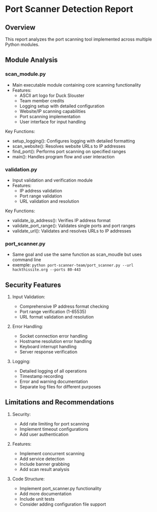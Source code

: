 
# Port Scanner Detection Report

## Overview
This report analyzes the port scanning tool implemented across multiple Python modules.

## Module Analysis

### scan_module.py
- Main executable module containing core scanning functionality
- Features:
  - ASCII art logo for Duck Slouster
  - Team member credits
  - Logging setup with detailed configuration
  - Website/IP scanning capabilities
  - Port scanning implementation
  - User interface for input handling

Key Functions:
- setup_logging(): Configures logging with detailed formatting
- scan_website(): Resolves website URLs to IP addresses
- find_port(): Performs port scanning on specified ranges
- main(): Handles program flow and user interaction

### validation.py
- Input validation and verification module
- Features:
  - IP address validation
  - Port range validation
  - URL validation and resolution

Key Functions:
- validate_ip_address(): Verifies IP address format
- validate_port_range(): Validates single ports and port ranges
- validate_url(): Validates and resolves URLs to IP addresses

### port_scanner.py
- Same goal and use the same function as scan_moudle but uses command line
- exemple: `python port-scanner-team/port_scanner.py --url hackthissite.org --ports 80-443`

## Security Features
1. Input Validation:
   - Comprehensive IP address format checking
   - Port range verification (1-65535)
   - URL format validation and resolution

2. Error Handling:
   - Socket connection error handling
   - Hostname resolution error handling
   - Keyboard interrupt handling
   - Server response verification

3. Logging:
   - Detailed logging of all operations
   - Timestamp recording
   - Error and warning documentation
   - Separate log files for different purposes

## Limitations and Recommendations
1. Security:
   - Add rate limiting for port scanning
   - Implement timeout configurations
   - Add user authentication

2. Features:
   - Implement concurrent scanning
   - Add service detection
   - Include banner grabbing
   - Add scan result analysis

3. Code Structure:
   - Implement port_scanner.py functionality
   - Add more documentation
   - Include unit tests
   - Consider adding configuration file support
